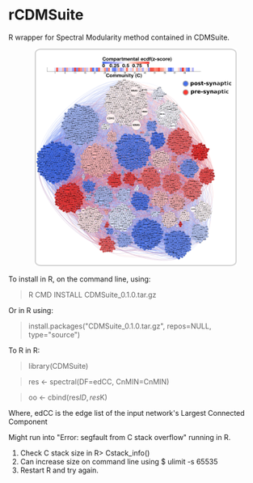 # rCDMSuite

R wrapper for Spectral Modularity method contained in CDMSuite.

<p align="center">
  <img src="image/Figure_Comp.png" hight="400" width="400" title="Spectral clustering of combined pre- and post-synaptic PPI network">
  <!-- <img src="your_relative_path_here_number_2_large_name" width="350" alt="accessibility text"> -->
</p>


To install in R, on the command line, using:
> R CMD INSTALL CDMSuite_0.1.0.tar.gz

Or in R using:
> install.packages("CDMSuite_0.1.0.tar.gz", repos=NULL, type="source")

To R in R:

> library(CDMSuite)

> res <- spectral(DF=edCC, CnMIN=CnMIN)

> oo  <- cbind(res$ID, res$K)

Where, edCC is the edge list of the input network's Largest Connected Component

Might run into "Error: segfault from C stack overflow" running in R.
1) Check C stack size in R> Cstack_info()
2) Can increase size on command line using $ ulimit -s 65535
3) Restart R and try again.
